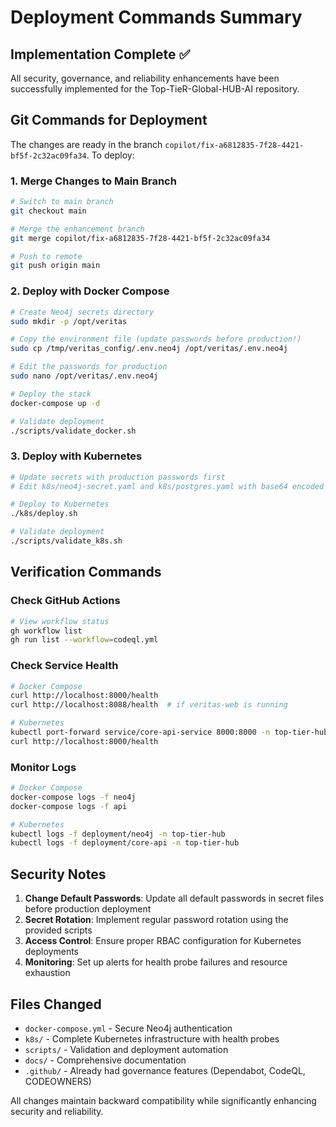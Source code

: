 # Deployment Commands Summary

## Implementation Complete ✅

All security, governance, and reliability enhancements have been successfully implemented for the Top-TieR-Global-HUB-AI repository.

## Git Commands for Deployment

The changes are ready in the branch `copilot/fix-a6812835-7f28-4421-bf5f-2c32ac09fa34`. To deploy:

### 1. Merge Changes to Main Branch
```bash
# Switch to main branch
git checkout main

# Merge the enhancement branch
git merge copilot/fix-a6812835-7f28-4421-bf5f-2c32ac09fa34

# Push to remote
git push origin main
```

### 2. Deploy with Docker Compose
```bash
# Create Neo4j secrets directory
sudo mkdir -p /opt/veritas

# Copy the environment file (update passwords before production!)
sudo cp /tmp/veritas_config/.env.neo4j /opt/veritas/.env.neo4j

# Edit the passwords for production
sudo nano /opt/veritas/.env.neo4j

# Deploy the stack
docker-compose up -d

# Validate deployment
./scripts/validate_docker.sh
```

### 3. Deploy with Kubernetes
```bash
# Update secrets with production passwords first
# Edit k8s/neo4j-secret.yaml and k8s/postgres.yaml with base64 encoded passwords

# Deploy to Kubernetes
./k8s/deploy.sh

# Validate deployment
./scripts/validate_k8s.sh
```

## Verification Commands

### Check GitHub Actions
```bash
# View workflow status
gh workflow list
gh run list --workflow=codeql.yml
```

### Check Service Health
```bash
# Docker Compose
curl http://localhost:8000/health
curl http://localhost:8088/health  # if veritas-web is running

# Kubernetes
kubectl port-forward service/core-api-service 8000:8000 -n top-tier-hub &
curl http://localhost:8000/health
```

### Monitor Logs
```bash
# Docker Compose
docker-compose logs -f neo4j
docker-compose logs -f api

# Kubernetes
kubectl logs -f deployment/neo4j -n top-tier-hub
kubectl logs -f deployment/core-api -n top-tier-hub
```

## Security Notes

1. **Change Default Passwords**: Update all default passwords in secret files before production deployment
2. **Secret Rotation**: Implement regular password rotation using the provided scripts
3. **Access Control**: Ensure proper RBAC configuration for Kubernetes deployments
4. **Monitoring**: Set up alerts for health probe failures and resource exhaustion

## Files Changed

- `docker-compose.yml` - Secure Neo4j authentication
- `k8s/` - Complete Kubernetes infrastructure with health probes
- `scripts/` - Validation and deployment automation
- `docs/` - Comprehensive documentation
- `.github/` - Already had governance features (Dependabot, CodeQL, CODEOWNERS)

All changes maintain backward compatibility while significantly enhancing security and reliability.